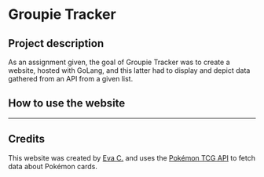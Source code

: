 # Groupie Tracker
## Project description
As an assignment given, the goal of Groupie Tracker was to create a website,
hosted with GoLang, and this latter had to display and depict data gathered
from an API from a given list.

## How to use the website
---

## Credits
This website was created by [Eva C.]([https://github.com/evzs) and uses the [Pokémon TCG API](https://pokemontcg.io) to fetch data about Pokémon cards.
